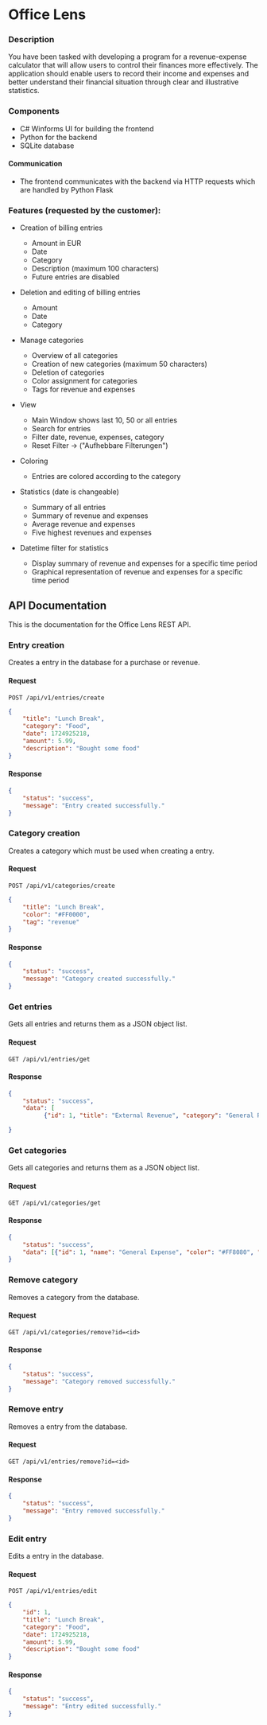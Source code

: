 
# Office Lens

### Description
You have been tasked with developing a program for a revenue-expense calculator that will allow users to control their finances more effectively. The application should enable users to record their income and expenses and better understand their financial situation through clear and illustrative statistics.

### Components
* C# Winforms UI for building the frontend
* Python for the backend
* SQLite database

#### Communication
* The frontend communicates with the backend via HTTP requests which are handled by Python Flask

### Features (requested by the customer):
* Creation of billing entries 
  - Amount in EUR
  - Date
  - Category
  - Description (maximum 100 characters)
  - Future entries are disabled


* Deletion and editing of billing entries
  - Amount
  - Date
  - Category


* Manage categories
  - Overview of all categories
  - Creation of new categories (maximum 50 characters)
  - Deletion of categories
  - Color assignment for categories
  - Tags for revenue and expenses


* View
  - Main Window shows last 10, 50 or all entries
  - Search for entries
  - Filter date, revenue, expenses, category
  - Reset Filter -> ("Aufhebbare Filterungen")


* Coloring
  - Entries are colored according to the category


* Statistics (date is changeable)
  - Summary of all entries
  - Summary of revenue and expenses
  - Average revenue and expenses
  - Five highest revenues and expenses


* Datetime filter for statistics
  - Display summary of revenue and expenses for a specific time period
  - Graphical representation of revenue and expenses for a specific time period


## API Documentation
This is the documentation for the Office Lens REST  API.

### Entry creation
Creates a entry in the database for a purchase or revenue.
#### Request
```http
POST /api/v1/entries/create
```
```json
{
    "title": "Lunch Break",
    "category": "Food",
    "date": 1724925218,
    "amount": 5.99,
    "description": "Bought some food"
}
```
#### Response
```json
{
    "status": "success",
    "message": "Entry created successfully."
}
```

### Category creation
Creates a category which must be used when creating a entry.
#### Request
```http
POST /api/v1/categories/create
```
```json
{
    "title": "Lunch Break",
    "color": "#FF0000",
    "tag": "revenue"
}
```
#### Response
```json
{
    "status": "success",
    "message": "Category created successfully."
}
```

### Get entries
Gets all entries and returns them as a JSON object list.
#### Request
```http
GET /api/v1/entries/get
```
#### Response
```json
{
    "status": "success",
    "data": [
          {"id": 1, "title": "External Revenue", "category": "General Revenue", "date": 1724925600, "amount": 7000.0, "description": "External Revenue 123"}, {"id": 2, "title": "Desk purchase", "category":"General Expense", "date": 1681293600, "amount": -800.0, "description": "Purchased new Desks"}]

}
```

### Get categories
Gets all categories and returns them as a JSON object list.
#### Request
```http
GET /api/v1/categories/get
```
#### Response
```json
{
    "status": "success",
    "data": [{"id": 1, "name": "General Expense", "color": "#FF8080", "tag": "expense"}, {"id": 2, "name": "General Revenue", "color": "#00FF00", "tag": "revenue"}]
}
```

### Remove category
Removes a category from the database.
#### Request
```http
GET /api/v1/categories/remove?id=<id>
```
#### Response
```json
{
    "status": "success",
    "message": "Category removed successfully."
}
```

### Remove entry
Removes a entry from the database.
#### Request
```http
GET /api/v1/entries/remove?id=<id>
```
#### Response
```json
{
    "status": "success",
    "message": "Entry removed successfully."
}
```

### Edit entry
Edits a entry in the database.
#### Request
```http
POST /api/v1/entries/edit
```
```json
{
    "id": 1,
    "title": "Lunch Break",
    "category": "Food",
    "date": 1724925218,
    "amount": 5.99,
    "description": "Bought some food"
}
```
#### Response
```json
{
    "status": "success",
    "message": "Entry edited successfully."
}
```

